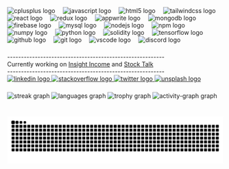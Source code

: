 <div align="left">
  <img src="https://skillicons.dev/icons?i=cpp" height="34" alt="cplusplus logo"  />
  <img width="10" />
  <img src="https://cdn.jsdelivr.net/gh/devicons/devicon/icons/javascript/javascript-original.svg" height="34" alt="javascript logo"  />
  <img width="10" />
  <img src="https://cdn.jsdelivr.net/gh/devicons/devicon/icons/html5/html5-original.svg" height="34" alt="html5 logo"  />
  <img width="10" />
  <img src="https://cdn.simpleicons.org/tailwindcss/06B6D4" height="34" alt="tailwindcss logo"  />
  <img width="10" />
  <img src="https://cdn.jsdelivr.net/gh/devicons/devicon/icons/react/react-original.svg" height="34" alt="react logo"  />
  <img width="10" />
  <img src="https://cdn.jsdelivr.net/gh/devicons/devicon/icons/redux/redux-original.svg" height="34" alt="redux logo"  />
  <img width="10" />
  <img src="https://cdn.simpleicons.org/appwrite/F02E65" height="34" alt="appwrite logo"  />
  <img width="10" />
  <img src="https://cdn.jsdelivr.net/gh/devicons/devicon/icons/mongodb/mongodb-original.svg" height="34" alt="mongodb logo"  />
  <img width="10" />
  <img src="https://cdn.jsdelivr.net/gh/devicons/devicon/icons/firebase/firebase-plain.svg" height="34" alt="firebase logo"  />
  <img width="10" />
  <img src="https://cdn.jsdelivr.net/gh/devicons/devicon/icons/mysql/mysql-original.svg" height="34" alt="mysql logo"  />
  <img width="10" />
  <img src="https://cdn.jsdelivr.net/gh/devicons/devicon/icons/nodejs/nodejs-original.svg" height="34" alt="nodejs logo"  />
  <img width="10" />
  <img src="https://cdn.jsdelivr.net/gh/devicons/devicon/icons/npm/npm-original-wordmark.svg" height="34" alt="npm logo"  />
  <img width="10" />
  <img src="https://cdn.jsdelivr.net/gh/devicons/devicon/icons/numpy/numpy-original.svg" height="34" alt="numpy logo"  />
  <img width="10" />
  <img src="https://cdn.jsdelivr.net/gh/devicons/devicon/icons/python/python-original.svg" height="34" alt="python logo"  />
  <img width="10" />
  <img src="https://skillicons.dev/icons?i=solidity" height="34" alt="solidity logo"  />
  <img width="10" />
  <img src="https://cdn.jsdelivr.net/gh/devicons/devicon/icons/tensorflow/tensorflow-original.svg" height="34" alt="tensorflow logo"  />
  <img width="10" />
  <img src="https://skillicons.dev/icons?i=github" height="34" alt="github logo"  />
  <img width="10" />
  <img src="https://skillicons.dev/icons?i=git" height="34" alt="git logo"  />
  <img width="10" />
  <img src="https://cdn.jsdelivr.net/gh/devicons/devicon/icons/vscode/vscode-original.svg" height="34" alt="vscode logo"  />
  <img width="10" />
  <img src="https://cdn.simpleicons.org/discord/5865F2" height="34" alt="discord logo"  />
</div>

###
<div>---------------------------------------------------------</div>      
<div>Currently working on <span><a href="https://github.com/Velstruck/insight-income">Insight Income</a></span> and <span><a href="https://github.com/Velstruck/stock-talk">Stock Talk</a></span></div>
<div>---------------------------------------------------------</div>
<div align="left">
  
  <a href="https://www.linkedin.com/in/vasudev7/" target="_blank">
    <img src="https://img.shields.io/static/v1?message=LinkedIn&logo=linkedin&label=&color=0077B5&logoColor=white&labelColor=&style=for-the-badge" height="35" alt="linkedin logo"  />
  </a>
  <a href="https://stackoverflow.com/users/17309766/velstruck" target="_blank">
    <img src="https://img.shields.io/static/v1?message=Stackoverflow&logo=stackoverflow&label=&color=FE7A16&logoColor=white&labelColor=&style=for-the-badge" height="35" alt="stackoverflow logo"  />
  </a>
  <a href="https://x.com/Velstruck" target="_blank">
    <img src="https://img.shields.io/static/v1?message=Twitter&logo=twitter&label=&color=1DA1F2&logoColor=white&labelColor=&style=for-the-badge" height="35" alt="twitter logo"  />
  </a>
  <a href="https://unsplash.com/@velstruck" target="_blank">
    <img src="https://img.shields.io/static/v1?message=Unsplash&logo=unsplash&label=&color=111&logoColor=white&labelColor=&style=for-the-badge" height="35" alt="unsplash logo"  />
  </a>
</div>

###
<div align="left">
  <img src="https://streak-stats.demolab.com?user=Velstruck&locale=en&mode=daily&theme=chartreuse-dark&hide_border=true&border_radius=5&order=3" height="150" alt="streak graph"  />
  <img src="https://github-readme-stats.vercel.app/api/top-langs?username=Velstruck&locale=en&hide_title=false&layout=compact&card_width=320&langs_count=6&theme=chartreuse-dark&hide_border=true&order=2" height="150" alt="languages graph"  />
  <img src="https://github-profile-trophy.vercel.app?username=Velstruck&theme=dark_lover&column=5&row=1&margin-w=8&margin-h=8&no-bg=true&no-frame=true&order=4" height="150" alt="trophy graph"  />
  <img src="https://github-readme-activity-graph.vercel.app/graph?username=Velstruck&radius=15&theme=chartreuse-dark&area=true&order=5&hide_border=true&hide_title=false" height="300" alt="activity-graph graph"  />
</div>

###

<br clear="both">

<img src="https://raw.githubusercontent.com/Velstruck/Velstruck/output/snake.svg" alt="Snake animation" />
